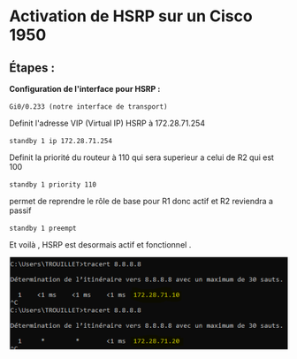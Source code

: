 # Activation de HSRP sur un Cisco 1950


## Étapes :

**Configuration de l'interface pour HSRP :**

`Gi0/0.233 (notre interface de transport)`


Definit l'adresse VIP (Virtual IP) HSRP à 172.28.71.254 


`standby 1 ip 172.28.71.254` 




Definit la priorité du routeur à 110 qui sera superieur a celui de R2 qui est 100


`standby 1 priority 110` 

permet de reprendre le rôle de base pour R1 donc actif et R2 reviendra a passif


`standby 1 preempt` 

Et voilà , HSRP est desormais actif et fonctionnel .

![image de HSRP qui fonctionne](./img/hsrp.PNG)
